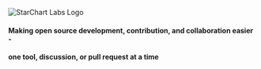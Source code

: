 ![StarChart Labs Logo](https://raw.githubusercontent.com/StarChart-Labs/branding/master/starchart-labs/logo.png)


#### Making open source development, contribution, and collaboration easier - 
#### one tool, discussion, or pull request at a time
